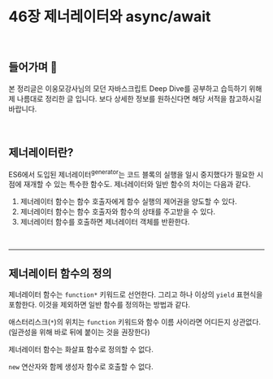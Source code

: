 # **46장 제너레이터와 async/await**

<br>

## **들어가며 🎈**

본 정리글은 이웅모강사님의 모던 자바스크립트 Deep Dive를 공부하고 습득하기 위해 제 나름대로 정리한 글 입니다. 보다 상세한 정보를 원하신다면 해당 서적을 참고하시길 바랍니다.

<br>

## **제너레이터란?**

ES6에서 도입된 제너레이터<sup>generator</sup>는 코드 블록의 실행을 일시 중지했다가 필요한 시점에 재개할 수 있는 특수한 함수도. 제너레이터와 일반 함수의 차이는 다음과 같다.

1. 제너레이터 함수는 함수 호출자에게 함수 실행의 제어권을 양도할 수 있다.
2. 제너레이터 함수는 함수 호출자와 함수의 상태를 주고받을 수 있다.
3. 제너레이터 함수를 호출하면 제너레이터 객체를 반환한다.

<br>

---

## **제너레이터 함수의 정의**

제너레이터 함수는 `function*` 키워드로 선언한다. 그리고 하나 이상의 `yield` 표현식을 포함한다. 이것을 제외하면 일반 함수를 정의하는 방법과 같다.

애스터리스크(`*`)의 위치는 `function` 키워드와 함수 이름 사이라면 어디든지 상관없다.(일관성을 위해 바로 뒤에 붙이는 것을 권장한다)

제너레이터 함수는 화살표 함수로 정의할 수 없다.

`new` 연산자와 함께 생성자 함수로 호출할 수 없다.
